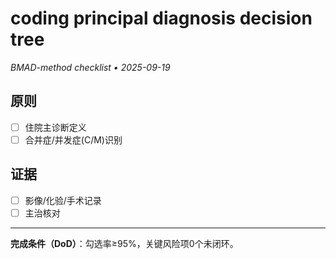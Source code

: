 # coding principal diagnosis decision tree

_BMAD-method checklist • 2025-09-19_

## 原则

- [ ] 住院主诊断定义
- [ ] 合并症/并发症(C/M)识别

## 证据

- [ ] 影像/化验/手术记录
- [ ] 主治核对

---

**完成条件（DoD）**：勾选率≥95%，关键风险项0个未闭环。
